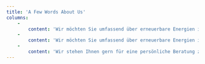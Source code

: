 ```yaml
---
title: 'A Few Words About Us'
columns:
    -
        content: 'Wir möchten Sie umfassend über erneuerbare Energien informieren und bieten Ihnen an, Ihre Anlage gründlich zu überprüfen, um mögliche Störungen auszuschließen.'
    -
        content: 'Wir möchten Sie umfassend über erneuerbare Energien informieren und bieten Ihnen an, Ihre Anlage gründlich zu überprüfen, um mögliche Störungen auszuschließen.'
    -
        content: 'Wir stehen Ihnen gern für eine persönliche Beratung zur Verfügung um umfassend über erneuerbare Energie zu informieren'
---
```


